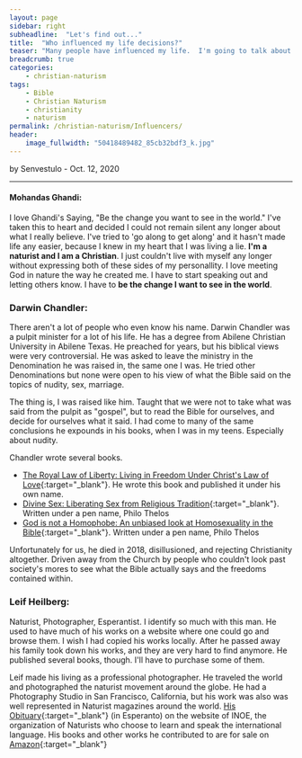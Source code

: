```yaml
---
layout: page
sidebar: right
subheadline:  "Let's find out..."
title:  "Who influenced my life decisions?"
teaser: "Many people have influenced my life.  I'm going to talk about the list that's in my 'About' page.  The people who influenced me to admit my life choices, and start this blog."
breadcrumb: true
categories:
    - christian-naturism
tags:
    - Bible
    - Christian Naturism
    - christianity
    - naturism
permalink: /christian-naturism/Influencers/
header:
    image_fullwidth: "50418489482_85cb32bdf3_k.jpg"
---
```

by Senvestulo - Oct. 12, 2020
* * *

#### Mohandas Ghandi:
I love Ghandi's Saying, "Be the change you want to see in the world."  I've taken this to heart and decided I could not remain silent any longer about what I really believe.  I've tried to 'go along to get along' and it hasn't made life any easier, because I knew in my heart that I was living a lie.  **I'm a naturist and I am a Christian**.  I just couldn't live with myself any longer without expressing both of these sides of my personallity. I love meeting God in nature the way he created me.  I have to start speaking out and letting others know.  I have to **be the change I want to see in the world**.

### Darwin Chandler:
There aren't a lot of people who even know his name.  Darwin Chandler was a pulpit minister for a lot of his life.  He has a degree from Abilene Christian University in Abilene Texas.  He preached for years, but his biblical views were very controversial.  He was asked to leave the ministry in the Denomination he was raised in, the same one I was.  He tried other Denominations but none were open to his view of what the Bible said on the topics of nudity, sex, marriage.  

The thing is, I was raised like him.  Taught that we were not to take what was said from the pulpit as "gospel", but to read the Bible for ourselves, and decide for ourselves what it said.  I had come to many of the same conclusions he expounds in his books, when I was in my teens.  Especially about nudity.

Chandler wrote several books.  
* [The Royal Law of Liberty: Living in Freedom Under Christ's Law of Love](https://www.amazon.com/Royal-Law-Liberty-Freedom-Christs/dp/141200134X/ref=sr_1_1?dchild=1&keywords=darwin+chandler&qid=1602524496&sr=8-1){:target="_blank"}. He wrote this book and published it under his own name.
* [Divine Sex: Liberating Sex from Religious Tradition](https://www.amazon.com/Divine-Sex-Liberating-Religious-Tradition/dp/1553954009/ref=sr_1_1?dchild=1&keywords=philo+thelos&qid=1602524667&sr=8-1){:target="_blank"}.  Written under a pen name, Philo Thelos
* [God is not a Homophobe: An unbiased look at Homosexuality in the Bible](https://www.amazon.com/God-not-Homophobe-unbiased-Homosexuality/dp/1412020301/ref=sr_1_2?dchild=1&keywords=philo+thelos&qid=1602524667&sr=8-2){:target="_blank"}.  Written under a pen name, Philo Thelos

Unfortunately for us, he died in 2018, disillusioned, and rejecting Christianity altogether.  Driven away from the Church by people who couldn't look past society's mores to see what the Bible actually says and the freedoms contained within.

### Leif Heilberg:
Naturist, Photographer, Esperantist.  I identify so much with this man.  He used to have much of his works on a website where one could go and browse them.  I wish I had copied his works locally.  After he passed away his family took down his works, and they are very hard to find anymore.  He published several books, though.  I'll have to purchase some of them.  

Leif made his living as a professional photographer.  He traveled the world and photographed the naturist movement around the globe.  He had a Photography Studio in San Francisco, California, but his work was also was well represented in Naturist magazines around the world. [His Obituary](https://www.esperanto-naturismo.org/leif-heilberg-forpasis){:target="_blank"} (in Esperanto) on the website of INOE, the organization of Naturists who choose to learn and speak the international language.  His books and other works he contributed to are for sale on [Amazon](https://www.amazon.com/Books-Leif-Heilberg/s?rh=n%3A283155%2Cp_27%3ALeif+Heilberg){:target="_blank"}